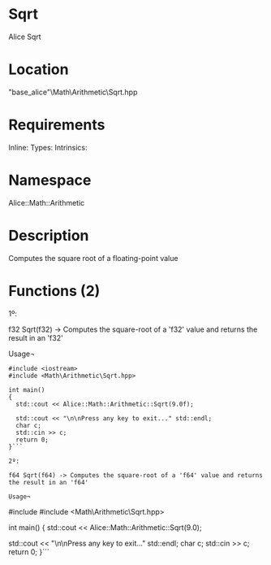 # Sqrt
Alice Sqrt

# Location
"base_alice"\Math\Arithmetic\Sqrt.hpp

# Requirements
Inline: 
Types: 
Intrinsics: 

# Namespace
Alice::Math::Arithmetic

# Description
Computes the square root of a floating-point value

# Functions (2)
1º:

f32 Sqrt(f32) -> Computes the square-root of a 'f32' value and returns the result in an 'f32'

Usage¬
```
#include <iostream>
#include <Math\Arithmetic\Sqrt.hpp>

int main()
{
  std::cout << Alice::Math::Arithmetic::Sqrt(9.0f);

  std::cout << "\n\nPress any key to exit..." std::endl;
  char c;
  std::cin >> c;
  return 0;
}```

2º:

f64 Sqrt(f64) -> Computes the square-root of a 'f64' value and returns the result in an 'f64'

Usage¬
```
#include <iostream>
#include <Math\Arithmetic\Sqrt.hpp>

int main()
{
  std::cout << Alice::Math::Arithmetic::Sqrt(9.0);

  std::cout << "\n\nPress any key to exit..." std::endl;
  char c;
  std::cin >> c;
  return 0;
}```
